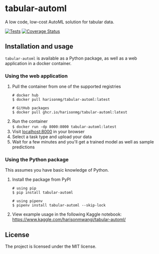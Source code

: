 # tabular-automl
A low code, low-cost AutoML solution for tabular data.

[![Tests](https://github.com/harisonmg/tabular-automl/actions/workflows/test.yml/badge.svg)](https://github.com/harisonmg/tabular-automl/actions/workflows/test.yml)
[![Coverage Status](https://coveralls.io/repos/github/harisonmg/tabular-automl/badge.svg?branch=main)](https://coveralls.io/github/harisonmg/tabular-automl?branch=main)

## Installation and usage

`tabular-automl` is available as a Python package, as well as a web application in a docker container.

### Using the web application

1. Pull the container from one of the supported registries
    ```
    # docker hub
    $ docker pull harisonmg/tabular-automl:latest

    # GitHub packages
    $ docker pull ghcr.io/harisonmg/tabular-automl:latest
    ```
1. Run the container \
    `$ docker run -dp 8000:8000 tabular-automl:latest`
1. Visit [localhost:8000](http://localhost:8000) in your browser
1. Select a task type and upload your data
1. Wait for a few minutes and you'll get a trained model as well as sample predictions


### Using the Python package

This assumes you have basic knowledge of Python.

1. Install the package from PyPI
    ```
    # using pip
    $ pip install tabular-automl

    # using pipenv
    $ pipenv install tabular-automl --skip-lock
    ```

2. View example usage in the following Kaggle notebook: \
    https://www.kaggle.com/harisonmwangi/tabular-automl/


## License

The project is licensed under the MIT license.
